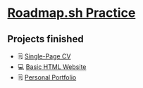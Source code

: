 # [Roadmap.sh Practice](https://roadmap.sh/)

## Projects finished
- 🗒️ [Single-Page CV](https://roadmap.sh/projects/single-page-cv)
- 💻 [Basic HTML Website](https://roadmap.sh/projects/basic-html-website)
- 🗒️ [Personal Portfolio](https://roadmap.sh/projects/portfolio-website)